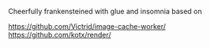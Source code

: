 Cheerfully frankensteined with glue and insomnia based on 

https://github.com/Victrid/image-cache-worker/
https://github.com/kotx/render/
